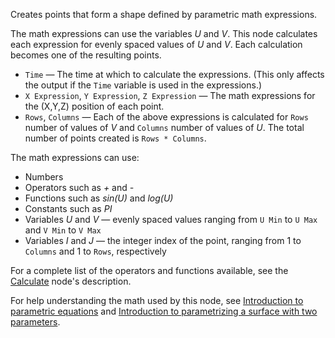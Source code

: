 Creates points that form a shape defined by parametric math expressions. 

The math expressions can use the variables *U* and *V*. This node calculates each expression for evenly spaced values of *U* and *V*. Each calculation becomes one of the resulting points.

- `Time` — The time at which to calculate the expressions.  (This only affects the output if the `Time` variable is used in the expressions.)
- `X Expression`, `Y Expression`, `Z Expression` — The math expressions for the (X,Y,Z) position of each point. 
- `Rows`, `Columns` — Each of the above expressions is calculated for `Rows` number of values of *V* and `Columns` number of values of *U*. The total number of points created is `Rows * Columns`.

The math expressions can use:

   - Numbers
   - Operators such as *+* and *-*
   - Functions such as *sin(U)* and *log(U)*
   - Constants such as *PI*
   - Variables *U* and *V* — evenly spaced values ranging from `U Min` to `U Max` and `V Min` to `V Max`
   - Variables *I* and *J* — the integer index of the point, ranging from 1 to `Columns` and 1 to `Rows`, respectively

For a complete list of the operators and functions available, see the [Calculate](vuo-node://vuo.math.calculate) node's description.

For help understanding the math used by this node, see [Introduction to parametric equations](https://www.khanacademy.org/video/parametric-equations-1) and [Introduction to parametrizing a surface with two parameters](http://www.khanacademy.org/video/introduction-to-parametrizing-a-surface-with-two-parameters). 
